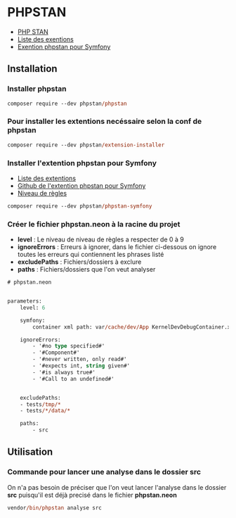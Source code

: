 # PHPSTAN

- [PHP STAN](https://phpstan.org/user-guide/getting-started)
- [Liste des exentions](https://phpstan.org/user-guide/extension-library#framework-specific-extensions)
- [Exention phpstan pour Symfony](https://github.com/phpstan/phpstan-symfony)

## Installation

### Installer phpstan
```ps
composer require --dev phpstan/phpstan
```

### Pour installer les extentions necéssaire selon la conf de phpstan
```ps
composer require --dev phpstan/extension-installer
```

### Installer l'extention phpstan pour Symfony
- [Liste des extentions](https://phpstan.org/user-guide/extension-library#framework-specific-extensions)
- [Github de l'extention phpstan pour Symfony](https://github.com/phpstan/phpstan-symfony)
- [Niveau de règles](https://phpstan.org/user-guide/rule-levels)
```ps
composer require --dev phpstan/phpstan-symfony
```

### Créer le fichier phpstan.neon à la racine du projet

- **level** : Le niveau de niveau de règles a respecter de 0 à 9
- **ignoreErrors** : Erreurs à ignorer, dans le fichier ci-dessous on ignore toutes les erreurs qui contiennent les phrases listé
- **excludePaths** : Fichiers/dossiers à exclure
- **paths** : Fichiers/dossiers que l'on veut analyser

```ps
# phpstan.neon


parameters:
    level: 6

    symfony:
        container xml path: var/cache/dev/App KernelDevDebugContainer.xml

    ignoreErrors:
        - '#no type specified#'
        - '#Component#'
        - '#never written, only read#'
        - '#expects int, string given#'
        - '#is always true#'
        - '#Call to an undefined#'


    excludePaths:
	- tests/tmp/*
	- tests/*/data/*

    paths:
        - src
```

## Utilisation

### Commande pour lancer une analyse dans le dossier src

On n'a pas besoin de préciser que l'on veut lancer l'analyse dans le dossier **src** puisqu'il est déjà precisé dans le fichier **phpstan.neon**
```ps
vendor/bin/phpstan analyse src
```
